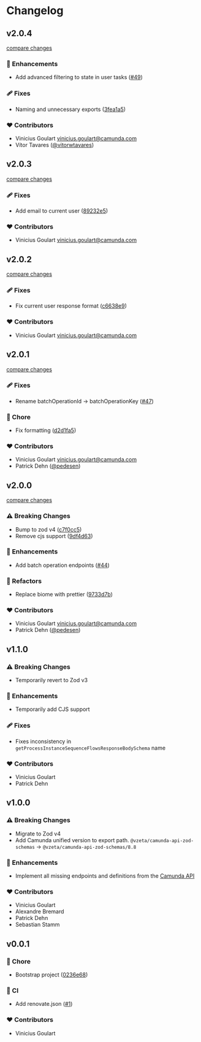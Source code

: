 # Changelog

## v2.0.4

[compare changes](https://github.com/vsgoulart/camunda-api-zod-schemas/compare/v2.0.3...v2.0.4)

### 🚀 Enhancements

- Add advanced filtering to state in user tasks ([#49](https://github.com/vsgoulart/camunda-api-zod-schemas/pull/49))

### 🩹 Fixes

- Naming and unnecessary exports ([3fea1a5](https://github.com/vsgoulart/camunda-api-zod-schemas/commit/3fea1a5))

### ❤️ Contributors

- Vinicius Goulart <vinicius.goulart@camunda.com>
- Vítor Tavares ([@vitorwtavares](https://github.com/vitorwtavares))

## v2.0.3

[compare changes](https://github.com/vsgoulart/camunda-api-zod-schemas/compare/v2.0.2...v2.0.3)

### 🩹 Fixes

- Add email to current user ([89232e5](https://github.com/vsgoulart/camunda-api-zod-schemas/commit/89232e5))

### ❤️ Contributors

- Vinicius Goulart <vinicius.goulart@camunda.com>

## v2.0.2

[compare changes](https://github.com/vsgoulart/camunda-api-zod-schemas/compare/v2.0.1...v2.0.2)

### 🩹 Fixes

- Fix current user response format ([c6638e9](https://github.com/vsgoulart/camunda-api-zod-schemas/commit/c6638e9))

### ❤️ Contributors

- Vinicius Goulart <vinicius.goulart@camunda.com>

## v2.0.1

[compare changes](https://github.com/vsgoulart/camunda-api-zod-schemas/compare/v2.0.0...v2.0.1)

### 🩹 Fixes

- Rename batchOperationId -> batchOperationKey ([#47](https://github.com/vsgoulart/camunda-api-zod-schemas/pull/47))

### 🏡 Chore

- Fix formatting ([d2d1fa5](https://github.com/vsgoulart/camunda-api-zod-schemas/commit/d2d1fa5))

### ❤️ Contributors

- Vinicius Goulart <vinicius.goulart@camunda.com>
- Patrick Dehn ([@pedesen](https://github.com/pedesen))

## v2.0.0

[compare changes](https://github.com/vsgoulart/camunda-api-zod-schemas/compare/v1.2.0...v2.0.0)

### ⚠️ Breaking Changes

- Bump to zod v4 ([c7f0cc5](https://github.com/vsgoulart/camunda-api-zod-schemas/commit/c7f0cc5))
- Remove cjs support ([9df4d63](https://github.com/vsgoulart/camunda-api-zod-schemas/commit/9df4d63))

### 🚀 Enhancements

- Add batch operation endpoints ([#44](https://github.com/vsgoulart/camunda-api-zod-schemas/pull/44))

### 💅 Refactors

- Replace biome with prettier ([9733d7b](https://github.com/vsgoulart/camunda-api-zod-schemas/commit/9733d7b))

### ❤️ Contributors

- Vinicius Goulart <vinicius.goulart@camunda.com>
- Patrick Dehn ([@pedesen](https://github.com/pedesen))

## v1.1.0

### ⚠️ Breaking Changes

- Temporarily revert to Zod v3

### 🚀 Enhancements

- Temporarily add CJS support

### 🩹 Fixes

- Fixes inconsistency in `getProcessInstanceSequenceFlowsResponseBodySchema` name

### ❤️ Contributors

- Vinicius Goulart
- Patrick Dehn

## v1.0.0

### ⚠️ Breaking Changes

- Migrate to Zod v4
- Add Camunda unified version to export path. `@vzeta/camunda-api-zod-schemas` -> `@vzeta/camunda-api-zod-schemas/8.8`

### 🚀 Enhancements

- Implement all missing endpoints and definitions from the [Camunda API](docs.camunda.io/docs/8.8/apis-tools/camunda-api-rest/specifications/camunda-8-rest-api/)

### ❤️ Contributors

- Vinicius Goulart
- Alexandre Bremard
- Patrick Dehn
- Sebastian Stamm

## v0.0.1

### 🏡 Chore

- Bootstrap project ([0236e68](https://github.com/vsgoulart/camunda-api-zod-schemas/commit/0236e68))

### 🤖 CI

- Add renovate.json ([#1](https://github.com/vsgoulart/camunda-api-zod-schemas/pull/1))

### ❤️ Contributors

- Vinicius Goulart
